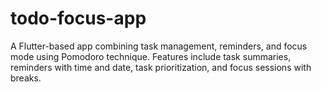 # todo-focus-app
 A Flutter-based app combining task management, reminders, and focus mode using Pomodoro technique. Features include task summaries, reminders with time and date, task prioritization, and focus sessions with breaks.
